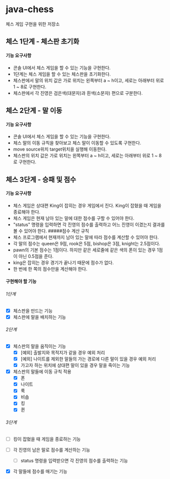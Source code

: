 # java-chess
체스 게임 구현을 위한 저장소

## 체스 1단계 - 체스판 초기화
#### 기능 요구사항
- 콘솔 UI에서 체스 게임을 할 수 있는 기능을 구현한다.
- 1단계는 체스 게임을 할 수 있는 체스판을 초기화한다.
- 체스판에서 말의 위치 값은 가로 위치는 왼쪽부터 a ~ h이고, 세로는 아래부터 위로 1 ~ 8로 구현한다.
- 체스판에서 각 진영은 검은색(대문자)과 흰색(소문자) 편으로 구분한다.
## 체스 2단계 - 말 이동
#### 기능 요구사항
- 콘솔 UI에서 체스 게임을 할 수 있는 기능을 구현한다.
- 체스 말의 이동 규칙을 찾아보고 체스 말이 이동할 수 있도록 구현한다.
- move source위치 target위치을 실행해 이동한다.
- 체스판의 위치 값은 가로 위치는 왼쪽부터 a ~ h이고, 세로는 아래부터 위로 1 ~ 8로 구현한다.
## 체스 3단계 - 승패 및 점수
#### 기능 요구사항
- 체스 게임은 상대편 King이 잡히는 경우 게임에서 진다. King이 잡혔을 때 게임을 종료해야 한다.
- 체스 게임은 현재 남아 있는 말에 대한 점수를 구할 수 있어야 한다.
- "status" 명령을 입력하면 각 진영의 점수를 출력하고 어느 진영이 이겼는지 결과를 볼 수 있어야 한다.
#####점수 계산 규칙
- 체스 프로그램에서 현재까지 남아 있는 말에 따라 점수를 계산할 수 있어야 한다.
- 각 말의 점수는 queen은 9점, rook은 5점, bishop은 3점, knight는 2.5점이다.
- pawn의 기본 점수는 1점이다. 하지만 같은 세로줄에 같은 색의 폰이 있는 경우 1점이 아닌 0.5점을 준다.
- king은 잡히는 경우 경기가 끝나기 때문에 점수가 없다.
- 한 번에 한 쪽의 점수만을 계산해야 한다.

#### 구현해야 할 기능
###### 1단계
- [x] 체스판을 만드는 기능
- [x] 체스판에 말을 배치하는 기능
###### 2단계
- [x] 체스판의 말을 움직이는 기능
    - [x] [예외] 출발지와 목적지가 같을 경우 예외 처리
    - [x] [예외] 나이트를 제외한 말들의 가는 경로에 다른 말이 있을 경우 예외 처리
    - [x] 가고자 하는 위치에 상대편 말이 있을 경우 말을 죽이는 기능
- [x] 체스판의 말들에 이동 규칙 적용
    - [x] 폰
    - [x] 나이트
    - [x] 룩
    - [x] 비숍
    - [x] 킹
    - [x] 퀸
###### 3단계
- [ ] 킹이 잡혔을 때 게임을 종료하는 기능
- [ ] 각 진영의 남은 말로 점수를 계산하는 기능
    - [ ] status 명령을 입력받으면 각 진영의 점수를 출력하는 기능
- [x] 각 말들에 점수를 매기는 기능
    
    

